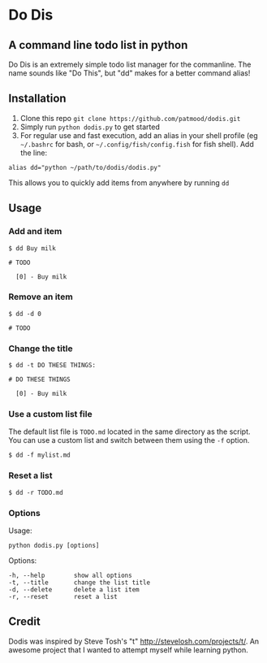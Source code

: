 # Do Dis
## A command line todo list in python

Do Dis is an extremely simple todo list manager for the commanline. The name sounds like "Do This", but "dd" makes for a better command alias!

## Installation

1. Clone this repo `git clone https://github.com/patmood/dodis.git`
2. Simply run `python dodis.py` to get started
3. For regular use and fast execution, add an alias in your shell profile (eg `~/.bashrc` for bash, or `~/.config/fish/config.fish` for fish shell). Add the line:

`alias dd="python ~/path/to/dodis/dodis.py"`

This allows you to quickly add items from anywhere by running `dd`

## Usage

### Add and item

```
$ dd Buy milk

# TODO

  [0] - Buy milk

```

### Remove an item

```
$ dd -d 0

# TODO

```

### Change the title

```
$ dd -t DO THESE THINGS:

# DO THESE THINGS

  [0] - Buy milk

```

### Use a custom list file

The default list file is `TODO.md` located in the same directory as the script. You can use a custom list and switch between them using the `-f` option.

`$ dd -f mylist.md`

### Reset a list

`$ dd -r TODO.md`

### Options

Usage:

`python dodis.py [options]`

Options:

```
-h, --help        show all options
-t, --title       change the list title
-d, --delete      delete a list item
-r, --reset       reset a list
```

## Credit

Dodis was inspired by Steve Tosh's "t" http://stevelosh.com/projects/t/. An awesome project that I wanted to attempt myself while learning python.

